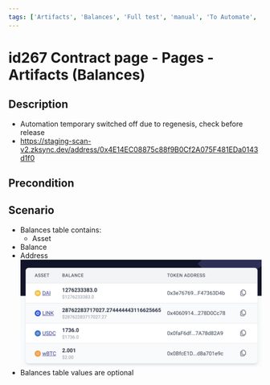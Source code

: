 ```yaml
---
tags: ['Artifacts', 'Balances', 'Full test', 'manual', 'To Automate', 'Active']
---
```


# id267 Contract page - Pages - Artifacts (Balances)

## Description
  - Automation temporary switched off due to regenesis, check before release
  - https://staging-scan-v2.zksync.dev/address/0x4E14EC08875c88f9B0Cf2A075F481EDa0143d1f0

## Precondition


## Scenario
- Balances table contains:
    - Asset
- Balance
- Address
  ![Screenshot](../../../../static/img/Pages/Contracts/id267_1.png)
- Balances table values are optional
